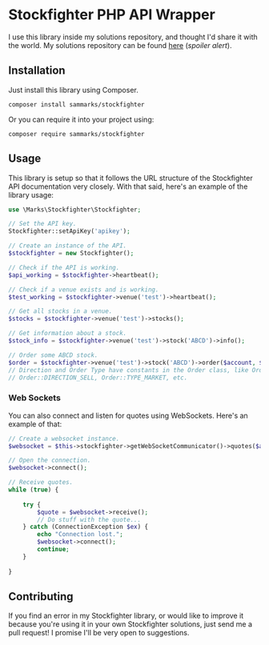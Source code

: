 # Stockfighter PHP API Wrapper

I use this library inside my solutions repository, and thought I'd share it with the world.
My solutions repository can be found [here](https://github.com/sammarks/stockfighter-solution-php)
(*spoiler alert*).

## Installation

Just install this library using Composer.

```
composer install sammarks/stockfighter
```

Or you can require it into your project using:

```
composer require sammarks/stockfighter
```

## Usage

This library is setup so that it follows the URL structure of the Stockfighter API documentation
very closely. With that said, here's an example of the library usage:

```php
use \Marks\Stockfighter\Stockfighter;

// Set the API key.
Stockfighter::setApiKey('apikey');

// Create an instance of the API.
$stockfighter = new Stockfighter();

// Check if the API is working.
$api_working = $stockfighter->heartbeat();

// Check if a venue exists and is working.
$test_working = $stockfighter->venue('test')->heartbeat();

// Get all stocks in a venue.
$stocks = $stockfighter->venue('test')->stocks();

// Get information about a stock.
$stock_info = $stockfighter->venue('test')->stock('ABCD')->info();

// Order some ABCD stock.
$order = $stockfighter->venue('test')->stock('ABCD')->order($account, $price, $quantity, $direction, $order_type);
// Direction and Order Type have constants in the Order class, like Order::DIRECTION_BUY,
// Order::DIRECTION_SELL, Order::TYPE_MARKET, etc.
```

### Web Sockets

You can also connect and listen for quotes using WebSockets. Here's an example of that:

```php
// Create a websocket instance.
$websocket = $this->stockfighter->getWebSocketCommunicator()->quotes($account, $venue, $stock);

// Open the connection.
$websocket->connect();

// Receive quotes.
while (true) {
	
	try {
		$quote = $websocket->receive();
		// Do stuff with the quote...
	} catch (ConnectionException $ex) {
		echo "Connection lost.";
		$websocket->connect();
		continue;
	}
	
}
```

## Contributing

If you find an error in my Stockfighter library, or would like to improve it because you're using
it in your own Stockfighter solutions, just send me a pull request! I promise I'll be very open
to suggestions.
